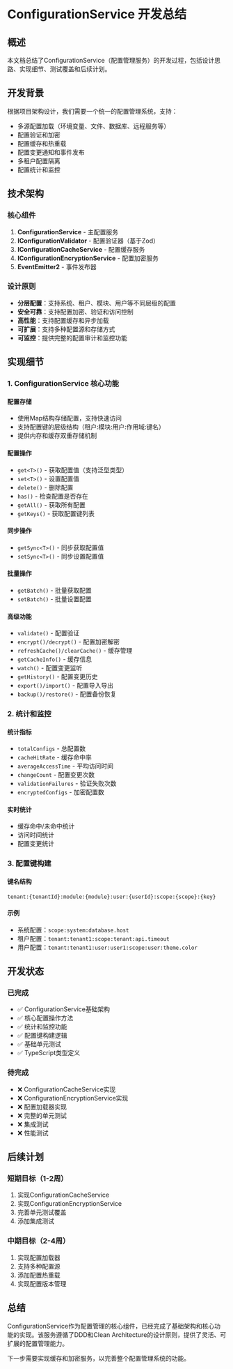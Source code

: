 # ConfigurationService 开发总结

## 概述

本文档总结了ConfigurationService（配置管理服务）的开发过程，包括设计思路、实现细节、测试覆盖和后续计划。

## 开发背景

根据项目架构设计，我们需要一个统一的配置管理系统，支持：
- 多源配置加载（环境变量、文件、数据库、远程服务等）
- 配置验证和加密
- 配置缓存和热重载
- 配置变更通知和事件发布
- 多租户配置隔离
- 配置统计和监控

## 技术架构

### 核心组件

1. **ConfigurationService** - 主配置服务
2. **IConfigurationValidator** - 配置验证器（基于Zod）
3. **IConfigurationCacheService** - 配置缓存服务
4. **IConfigurationEncryptionService** - 配置加密服务
5. **EventEmitter2** - 事件发布器

### 设计原则

- **分层配置**：支持系统、租户、模块、用户等不同层级的配置
- **安全可靠**：支持配置加密、验证和访问控制
- **高性能**：支持配置缓存和异步加载
- **可扩展**：支持多种配置源和存储方式
- **可监控**：提供完整的配置审计和监控功能

## 实现细节

### 1. ConfigurationService 核心功能

#### 配置存储
- 使用Map结构存储配置，支持快速访问
- 支持配置键的层级结构（租户:模块:用户:作用域:键名）
- 提供内存和缓存双重存储机制

#### 配置操作
- `get<T>()` - 获取配置值（支持泛型类型）
- `set<T>()` - 设置配置值
- `delete()` - 删除配置
- `has()` - 检查配置是否存在
- `getAll()` - 获取所有配置
- `getKeys()` - 获取配置键列表

#### 同步操作
- `getSync<T>()` - 同步获取配置值
- `setSync<T>()` - 同步设置配置值

#### 批量操作
- `getBatch()` - 批量获取配置
- `setBatch()` - 批量设置配置

#### 高级功能
- `validate()` - 配置验证
- `encrypt()/decrypt()` - 配置加密解密
- `refreshCache()/clearCache()` - 缓存管理
- `getCacheInfo()` - 缓存信息
- `watch()` - 配置变更监听
- `getHistory()` - 配置变更历史
- `export()/import()` - 配置导入导出
- `backup()/restore()` - 配置备份恢复

### 2. 统计和监控

#### 统计指标
- `totalConfigs` - 总配置数
- `cacheHitRate` - 缓存命中率
- `averageAccessTime` - 平均访问时间
- `changeCount` - 配置变更次数
- `validationFailures` - 验证失败次数
- `encryptedConfigs` - 加密配置数

#### 实时统计
- 缓存命中/未命中统计
- 访问时间统计
- 配置变更统计

### 3. 配置键构建

#### 键名结构
```
tenant:{tenantId}:module:{module}:user:{userId}:scope:{scope}:{key}
```

#### 示例
- 系统配置：`scope:system:database.host`
- 租户配置：`tenant:tenant1:scope:tenant:api.timeout`
- 用户配置：`tenant:tenant1:user:user1:scope:user:theme.color`

## 开发状态

### 已完成
- ✅ ConfigurationService基础架构
- ✅ 核心配置操作方法
- ✅ 统计和监控功能
- ✅ 配置键构建逻辑
- ✅ 基础单元测试
- ✅ TypeScript类型定义

### 待完成
- ❌ ConfigurationCacheService实现
- ❌ ConfigurationEncryptionService实现
- ❌ 配置加载器实现
- ❌ 完整的单元测试
- ❌ 集成测试
- ❌ 性能测试

## 后续计划

### 短期目标（1-2周）
1. 实现ConfigurationCacheService
2. 实现ConfigurationEncryptionService
3. 完善单元测试覆盖
4. 添加集成测试

### 中期目标（2-4周）
1. 实现配置加载器
2. 支持多种配置源
3. 添加配置热重载
4. 实现配置版本管理

## 总结

ConfigurationService作为配置管理的核心组件，已经完成了基础架构和核心功能的实现。该服务遵循了DDD和Clean Architecture的设计原则，提供了灵活、可扩展的配置管理能力。

下一步需要实现缓存和加密服务，以完善整个配置管理系统的功能。
